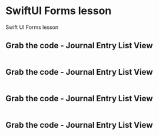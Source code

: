 # SwiftUI Forms lesson
Swift UI Forms lesson
## Grab the code - Journal Entry List View
```swift
```
## Grab the code - Journal Entry List View
```swift
```
## Grab the code - Journal Entry List View
```swift
```
## Grab the code - Journal Entry List View
```swift
```
